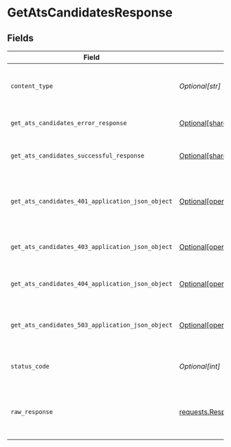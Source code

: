 # GetAtsCandidatesResponse


## Fields

| Field                                                                                                                        | Type                                                                                                                         | Required                                                                                                                     | Description                                                                                                                  |
| ---------------------------------------------------------------------------------------------------------------------------- | ---------------------------------------------------------------------------------------------------------------------------- | ---------------------------------------------------------------------------------------------------------------------------- | ---------------------------------------------------------------------------------------------------------------------------- |
| `content_type`                                                                                                               | *Optional[str]*                                                                                                              | :heavy_check_mark:                                                                                                           | HTTP response content type for this operation                                                                                |
| `get_ats_candidates_error_response`                                                                                          | [Optional[shared.GetAtsCandidatesErrorResponse]](undefined/models/shared/getatscandidateserrorresponse.md)                   | :heavy_minus_sign:                                                                                                           | GET /ats/candidates Error response                                                                                           |
| `get_ats_candidates_successful_response`                                                                                     | [Optional[shared.GetAtsCandidatesSuccessfulResponse]](undefined/models/shared/getatscandidatessuccessfulresponse.md)         | :heavy_minus_sign:                                                                                                           | GET /ats/candidates Successful response                                                                                      |
| `get_ats_candidates_401_application_json_object`                                                                             | [Optional[operations.GetAtsCandidates401ApplicationJSON]](undefined/models/operations/getatscandidates401applicationjson.md) | :heavy_minus_sign:                                                                                                           | Returned when the authentication header was invalid or missing.                                                              |
| `get_ats_candidates_403_application_json_object`                                                                             | [Optional[operations.GetAtsCandidates403ApplicationJSON]](undefined/models/operations/getatscandidates403applicationjson.md) | :heavy_minus_sign:                                                                                                           | Returned when the passed integration is inactive.                                                                            |
| `get_ats_candidates_404_application_json_object`                                                                             | [Optional[operations.GetAtsCandidates404ApplicationJSON]](undefined/models/operations/getatscandidates404applicationjson.md) | :heavy_minus_sign:                                                                                                           | Returned when a requested resource is not found.                                                                             |
| `get_ats_candidates_503_application_json_object`                                                                             | [Optional[operations.GetAtsCandidates503ApplicationJSON]](undefined/models/operations/getatscandidates503applicationjson.md) | :heavy_minus_sign:                                                                                                           | Returned when no sync has finished successfully yet                                                                          |
| `status_code`                                                                                                                | *Optional[int]*                                                                                                              | :heavy_check_mark:                                                                                                           | HTTP response status code for this operation                                                                                 |
| `raw_response`                                                                                                               | [requests.Response](https://requests.readthedocs.io/en/latest/api/#requests.Response)                                        | :heavy_minus_sign:                                                                                                           | Raw HTTP response; suitable for custom response parsing                                                                      |